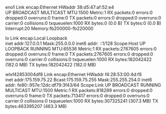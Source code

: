 eno1      Link encap:Ethernet  HWaddr 38:d5:47:af:52:e4  
          UP BROADCAST MULTICAST  MTU:1500  Metric:1
          RX packets:0 errors:0 dropped:0 overruns:0 frame:0
          TX packets:0 errors:0 dropped:0 overruns:0 carrier:0
          collisions:0 txqueuelen:1000 
          RX bytes:0 (0.0 B)  TX bytes:0 (0.0 B)
          Interrupt:20 Memory:fb200000-fb220000 

lo        Link encap:Local Loopback  
          inet addr:127.0.0.1  Mask:255.0.0.0
          inet6 addr: ::1/128 Scope:Host
          UP LOOPBACK RUNNING  MTU:65536  Metric:1
          RX packets:2767605 errors:0 dropped:0 overruns:0 frame:0
          TX packets:2767605 errors:0 dropped:0 overruns:0 carrier:0
          collisions:0 txqueuelen:1000 
          RX bytes:182042422 (182.0 MB)  TX bytes:182042422 (182.0 MB)

wlxf42853004df8 Link encap:Ethernet  HWaddr f4:28:53:00:4d:f8  
          inet addr:175.159.75.22  Bcast:175.159.75.255  Mask:255.255.254.0
          inet6 addr: fe80::957e:12dc:df79:3f43/64 Scope:Link
          UP BROADCAST RUNNING MULTICAST  MTU:1500  Metric:1
          RX packets:818289 errors:0 dropped:0 overruns:0 frame:0
          TX packets:713417 errors:0 dropped:0 overruns:0 carrier:0
          collisions:0 txqueuelen:1000 
          RX bytes:307325241 (307.3 MB)  TX bytes:463395207 (463.3 MB)

